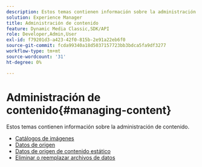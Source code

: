 ```yaml
---
description: Estos temas contienen información sobre la administración de contenido.
solution: Experience Manager
title: Administración de contenido
feature: Dynamic Media Classic,SDK/API
role: Developer,Admin,User
exl-id: f79201d3-a423-42f0-815b-2e91a22eb6f0
source-git-commit: fcda99340a18d5037157723bb3bdca5fa9df3277
workflow-type: tm+mt
source-wordcount: '31'
ht-degree: 0%

---
```


# Administración de contenido{#managing-content}

Estos temas contienen información sobre la administración de contenido.

* [Catálogos de imágenes](c-image-catalogs.md)
* [Datos de origen](r-source-data.md)
* [Datos de origen de contenido estático](c-static-content-source-data.md)
* [Eliminar o reemplazar archivos de datos](c-deleting-or-replacing-data-files.md)
